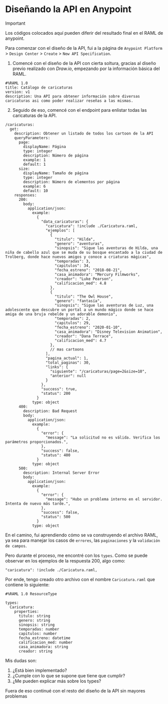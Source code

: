# Diseñando la API en Anypoint

> [!IMPORTANT]
> Los códigos colocados aquí pueden diferir del resultado final en el RAML de anypoint.

Para comenzar con el diseño de la API, fui a la página de `Anypoint Platform` > `Design Center` > `Create` > `New API Specification`.

1. Comencé con el diseño de la API con cierta soltura, gracias al diseño previo realizado con _Draw.io_, empezando por la información básica del RAML.

```
#%RAML 1.0
title: Catálogo de caricaturas
version: v1
description: Una API para obtener información sobre diversas caricaturas asi como poder realizar reseñas a las mismas.
```

2. Seguido de eso, comencé con el endpoint para enlistar todas las caricaturas de la API.

```
/caricaturas:
  get:
    description: Obtener un listado de todos los cartoon de la API
    queryParameters:
      page:
        displayName: Página
        type: integer
        description: Número de página
        example: 1
        default: 1
      size:
        displayName: Tamaño de página
        type: integer
        description: Número de elementos por página
        example: 6
        default: 10
    responses:
      200:
        body:
          application/json:
            example:
              {
                "data_caricaturas": {
                  "caricatura": !include ./Caricatura.raml,
                  "ejemplos": [
                    {
                      "titulo": "Hilda",
                      "genero": "aventuras",
                      "sinopsis": "Sigue las aventuras de Hilda, una niña de cabello azul que se muda de su bosque encantado a la ciudad de Trolberg, donde hace nuevos amigos y conoce a criaturas mágicas",
                      "temporadas": 3,
                      "capitulos": 34,
                      "fecha_estreno": "2018-08-21",
                      "casa_animadora": "Mercury Filmworks",
                      "creador": "Luke Pearson",
                      "calificacion_med": 4.8
                    },
                    {
                      "titulo": "The Owl House",
                      "genero": "fantasía",
                      "sinopsis": "Sigue las aventuras de Luz, una adolescente que descubre un portal a un mundo mágico donde se hace amiga de una bruja rebelde y un adorable demonio",
                      "temporadas": 2,
                      "capitulos": 29,
                      "fecha_estreno": "2020-01-10",
                      "casa_animadora": "Disney Television Animation",
                      "creador": "Dana Terrace",
                      "calificacion_med": 4.7
                    },
                    // mas cartoons
                  ],
                  "pagina_actual": 1,
                  "total_paginas": 30,
                  "links": {
                    "siguiente": "/caricaturas/page=2&size=10",
                    "anterior": null
                  }
                },
                "success": true,
                "status": 200
              }
            type: object
      400:
        description: Bad Request
        body:
          application/json:
            example:
              {
                "error": {
                  "message": "La solicitud no es válida. Verifica los parámetros proporcionados.",
                },
                "success": false,
                "status": 400
              }
            type: object
      500:
        description: Internal Server Error
        body:
          application/json:
            example:
              {
                "error": {
                  "message": "Hubo un problema interno en el servidor. Intenta de nuevo más tarde.",
                },
                "success": false,
                "status": 500
              }
            type: object
```

En el camino, fui aprendiendo cómo se va construyendo el archivo RAML, ya sea para manejar los casos de `errores`, las `paginaciones` y la `validación de campos`.

Pero durante el proceso, me encontré con los `types`. Como se puede observar en los ejemplos de la respuesta 200, algo como:

```
"caricatura": !include ./Caricatura.raml,
```

Por ende, tengo creado otro archivo con el nombre `Caricatura.raml` que contiene lo siguiente:

```
#%RAML 1.0 ResourceType

types:
  Caricatura:
    properties:
      titulo: string
      genero: string
      sinopsis: string
      temporadas: number
      capitulos: number
      fecha_estreno: datetime
      calificacion_med: number
      casa_animadora: string
      creador: string
```

Mis dudas son:
1. ¿Está bien implementado?
2. ¿Cumple con lo que se supone que tiene que cumplir?
3. ¿Me pueden explicar más sobre los types?

Fuera de eso continué con el resto del diseño de la API sin mayores problemas